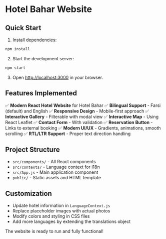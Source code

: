 # Hotel Bahar Website

## Quick Start

1. Install dependencies:
```bash
npm install
```

2. Start the development server:
```bash
npm start
```

3. Open [http://localhost:3000](http://localhost:3000) in your browser.

## Features Implemented

✅ **Modern React Hotel Website** for Hotel Bahar
✅ **Bilingual Support** - Farsi (default) and English
✅ **Responsive Design** - Mobile-first approach
✅ **Interactive Gallery** - Filterable with modal view
✅ **Interactive Map** - Using React Leaflet
✅ **Contact Form** - With validation
✅ **Reservation Button** - Links to external booking
✅ **Modern UI/UX** - Gradients, animations, smooth scrolling
✅ **RTL/LTR Support** - Proper text direction handling

## Project Structure

- `src/components/` - All React components
- `src/contexts/` - Language context for i18n
- `src/App.js` - Main application component
- `public/` - Static assets and HTML template

## Customization

- Update hotel information in `LanguageContext.js`
- Replace placeholder images with actual photos
- Modify colors and styling in CSS files
- Add more languages by extending the translations object

The website is ready to run and fully functional!

